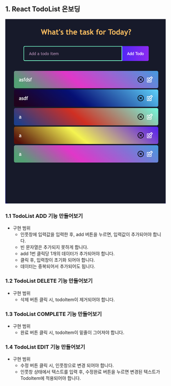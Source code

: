 ## 1. React TodoList 온보딩

![q_1](./assets/q_1.png)
### 1.1 TodoList ADD 기능 만들어보기
* 구현 범위
    * 인풋창에 입력값을 입력한 후, add 버튼을 누르면, 입력값이 추가되어야 합니다.
    * 빈 문자열은 추가되지 못하게 합니다.
    * add 1번 클릭당 1개의 데이터가 추가되어야 합니다.
    * 클릭 후, 입력창이 초기화 되어야 합니다.
    * 데이터는 중복되어서 추가되어도 됩니다.
    
### 1.2 TodoList DELETE 기능 만들어보기
* 구현 범위
    * 삭제 버튼 클릭 시, todoItem이 제거되어야 합니다.

### 1.3 TodoList COMPLETE 기능 만들어보기
* 구현 범위
    * 완료 버튼 클릭 시, todoItem이 밑줄이 그어져야 합니다.

### 1.4 TodoList EDIT 기능 만들어보기
* 구현 범위
    * 수정 버튼 클릭 시, 인풋창으로 변경 되어야 합니다.
    * 인풋창 상태에서 텍스트를 입력 후, 수정완료 버튼을 누르면 변경된 텍스트가 TodoItem에 적용되어야 합니다.
